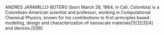 ANDRES JARAMILLO-BOTERO (born March 28, 1964, in Cali, Colombia) is a Colombian-American scientist and professor, working in Computational Chemical Physics, known for his contributions to first-principles based modeling, design and characterization of nanoscale materials[1][2][3][4] and devices.[5][6]
